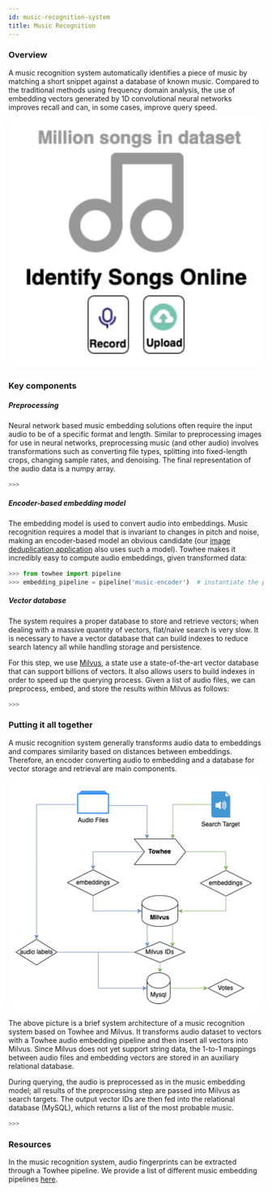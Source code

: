 ```yaml
---
id: music-recognition-system
title: Music Recognition
---
```


### Overview

A music recognition system automatically identifies a piece of music by matching a short snippet against a database of known music. Compared to the traditional methods using frequency domain analysis, the use of embedding vectors generated by 1D convolutional neural networks improves recall and can, in some cases, improve query speed.

![image1](music_intro.png)

### Key components

##### Preprocessing

Neural network based music embedding solutions often require the input audio to be of a specific format and length. Similar to preprocessing images for use in neural networks, preprocessing music (and other audio) involves transformations such as converting file types, splitting into fixed-length crops, changing sample rates, and denoising. The final representation of the audio data is a numpy array.

```python
>>>
```

##### Encoder-based embedding model

The embedding model is used to convert audio into embeddings. Music recognition requires a model that is invariant to changes in pitch and noise, making an encoder-based model an obvious candidate (our [image deduplication application](tutorials/image-deduplication) also uses such a model). Towhee makes it incredibly easy to compute audio embeddings, given transformed data:

```python
>>> from towhee import pipeline
>>> embedding_pipeline = pipeline('music-encoder')  # instantiate the pipeline
```

##### Vector database

The system requires a proper database to store and retrieve vectors; when dealing with a massive quantity of vectors, flat/naive search is very slow. It is necessary to have a vector database that can build indexes to reduce search latency all while handling storage and persistence.

For this step, we use [Milvus](https://milvus.io), a state use a state-of-the-art vector database that can support billions of vectors. It also allows users to build indexes in order to speed up the querying process. Given a list of audio files, we can preprocess, embed, and store the results within Milvus as follows:

```python
>>>
```

### Putting it all together

A music recognition system generally transforms audio data to embeddings and compares similarity based on distances between embeddings. Therefore, an encoder converting audio to embedding and a database for vector storage and retrieval are main components.

![image2](music_system.png)

The above picture is a brief system architecture of a music recognition system based on Towhee and Milvus. It transforms audio dataset to vectors with a Towhee audio embedding pipeline and then insert all vectors into Milvus. Since Milvus does not yet support string data, the 1-to-1 mappings between audio files and embedding vectors are stored in an auxiliary relational database.

During querying, the audio is preprocessed as in the music embedding model; all results of the preprocessing step are passed into Milvus as search targets. The output vector IDs are then fed into the relational database (MySQL), which returns a list of the most probable music.

```python
>>>
```

### Resources

In the music recognition system, audio fingerprints can be extracted through a Towhee pipeline. We provide a list of different music embedding pipelines [here](pipelines/music-embedding).
